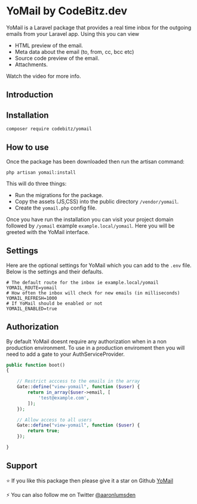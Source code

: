 # YoMail by CodeBitz.dev

YoMail is a Laravel package that provides a real time inbox for the outgoing emails from your Laravel app. Using this you can view

- HTML preview of the email.
- Meta data about the email (to, from, cc, bcc etc)
- Source code preview of the email.
- Attachments.

Watch the video for more info.

## Introduction


## Installation

`composer require codebitz/yomail`

## How to use

Once the package has been downloaded then run the artisan command:

`php artisan yomail:install`

This will do three things:
- Run the migrations for the package.
- Copy the assets (JS,CSS) into the public directory `/vendor/yomail`.
- Create the `yomail.php` config file.

Once you have run the installation you can visit your project domain followed by `/yomail` example `example.local/yomail`. Here you will be greeted with the YoMail interface.

## Settings

Here are the optional settings for YoMail which you can add to the `.env` file. Below is the settings and their defaults.

```shell
# The default route for the inbox ie example.local/yomail
YOMAIL_ROUTE=yomail
# How often the inbox will check for new emails (in milliseconds)
YOMAIL_REFRESH=1000
# If YoMail should be enabled or not
YOMAIL_ENABLED=true 
```

## Authorization
By default YoMail doesnt require any authorization when in a non production environment. To use in a production enviroment then you will need to add a gate to your AuthServiceProvider.

```php
public function boot()
{

    // Restrict acccess to the emails in the array
    Gate::define("view-yomail", function ($user) {
        return in_array($user->email, [
            'test@example.com',
        ]);
    });

    // Allow access to all users
    Gate::define("view-yomail", function ($user) {
        return true;
    });

}
```

## Support

⭐ If you like this package then please give it a star on Github [YoMail](https://github.com/codebitz-dev/yomail)

⚡ You can also follow me on Twitter [@aaronlumsden](https://twitter.com/aaronlumsden)
